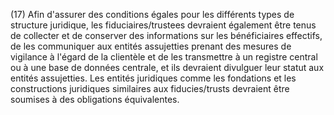 (17) Afin d'assurer des conditions égales pour les différents types de structure juridique, les fiduciaires/trustees devraient également être tenus de collecter et de conserver des informations sur les bénéficiaires effectifs, de les communiquer aux entités assujetties prenant des mesures de vigilance à l'égard de la clientèle et de les transmettre à un registre central ou à une base de données centrale, et ils devraient divulguer leur statut aux entités assujetties. Les entités juridiques comme les fondations et les constructions juridiques similaires aux fiducies/trusts devraient être soumises à des obligations équivalentes.